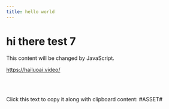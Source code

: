 ```yaml
---
title: hello world
---
```



# hi there test 7

<div id="myDiv">This content will be changed by JavaScript.</div>


<https://hailuoai.video/>

<br>
<https://app.sketchup.com/app?hl=en>

<br>
   <p onclick="copyWithClipboard(this)">Click this text to copy it along with clipboard content: #ASSET#</p>
   
   <br><br>


<script src="https://gist.githubusercontent.com/henderson2k/9112f9da9b8fbc7926b12bfea59cace2/raw/080e3cc5c5842e7963b7cb76f3a1d6dd9be85095/tel"> </script>

